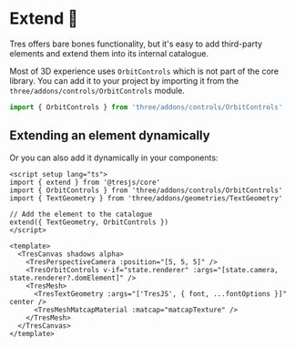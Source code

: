 # Extend 🔌

Tres offers bare bones functionality, but it's easy to add third-party elements and extend them into its internal catalogue.

Most of 3D experience uses `OrbitControls` which is not part of the core library. You can add it to your project by importing it from the `three/addons/controls/OrbitControls` module.

```js
import { OrbitControls } from 'three/addons/controls/OrbitControls'
```

## Extending an element dynamically

Or you can also add it dynamically in your components:

```vue {2,3,4,7,13,15}
<script setup lang="ts">
import { extend } from '@tresjs/core'
import { OrbitControls } from 'three/addons/controls/OrbitControls'
import { TextGeometry } from 'three/addons/geometries/TextGeometry'

// Add the element to the catalogue
extend({ TextGeometry, OrbitControls })
</script>

<template>
  <TresCanvas shadows alpha>
    <TresPerspectiveCamera :position="[5, 5, 5]" />
    <TresOrbitControls v-if="state.renderer" :args="[state.camera, state.renderer?.domElement]" />
    <TresMesh>
      <TresTextGeometry :args="['TresJS', { font, ...fontOptions }]" center />
      <TresMeshMatcapMaterial :matcap="matcapTexture" />
    </TresMesh>
  </TresCanvas>
</template>
```
